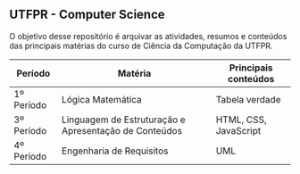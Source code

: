 ## UTFPR - Computer Science

O objetivo desse repositório é arquivar as atividades, resumos e conteúdos das principais matérias do curso de Ciência da Computação da UTFPR.

Período | Matéria | Principais conteúdos
------------ | ------------- | -------------
1º Período | Lógica Matemática | Tabela verdade
3º Período | Linguagem de Estruturação e Apresentação de Conteúdos | HTML, CSS, JavaScript
4º Período | Engenharia de Requisitos | UML
